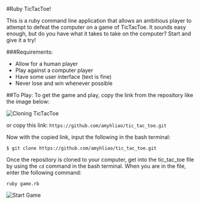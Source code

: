 #Ruby TicTacToe!

This is a ruby command line application that allows an ambitious player to attempt to defeat the computer on a game of TicTacToe. It sounds easy enough, but do you have what it takes to take on the computer? Start and give it a try!

###Requirements:
- Allow for a human player
- Play against a computer player
- Have some user interface (text is fine)
- Never lose and win whenever possible

##To Play:
To get the game and play, copy the link from the repository like the image below:

![Cloning TicTacToe](../images/clone_game.png)

or copy this link:
`https://github.com/amyhliao/tic_tac_toe.git`


Now with the copied link, input the following in the bash terminal:

```shell
$ git clone https://github.com/amyhliao/tic_tac_toe.git
```

Once the repository is cloned to your computer, get into the tic_tac_toe file by using the `cd` command in the bash terminal. When you are in the file, enter the following command:

```shell
ruby game.rb
```
![Start Game](../images/terminal_start.png)